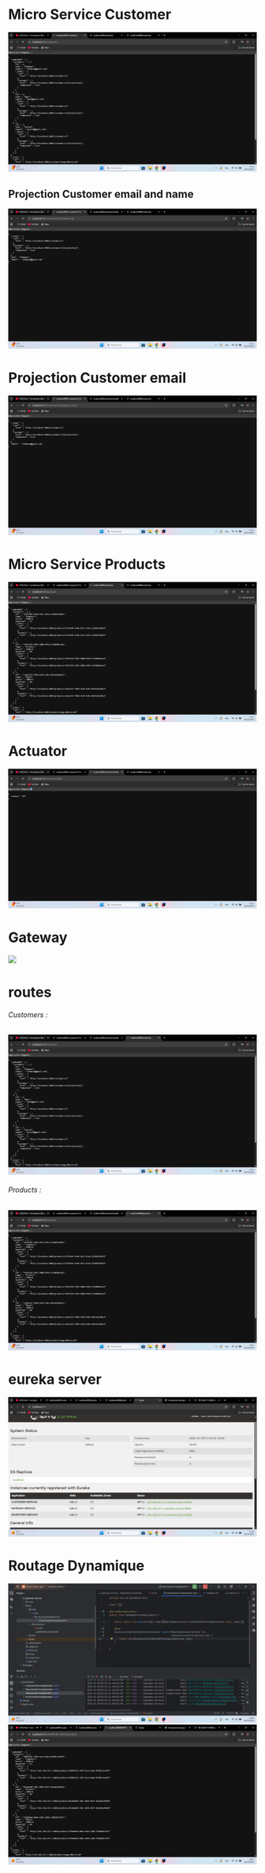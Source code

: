 <h1>Micro Service Customer</h1>
<img src="images/customers.png">
<h2>Projection Customer email and name</h2>
<img src="images/allcustomer.png">
<h1>Projection Customer email</h1>
<img src="images/emailcustomer.png">
<h1>Micro Service Products</h1>
<img src="images/products.png">
<h1>Actuator</h1>
<img src="images/actuator.png">
<h1>Gateway</h1>
<img src="images/gateway-application-yml.png.png">
<h1>routes</h1>
<h6>Customers :</h6>
<img src="images/routes-customers.png">
<h6>Products :</h6>
<img src="images/routes-products.png">
<h1>eureka server</h1>
<img src="images/eureka.png">
<h1>Routage Dynamique</h1>
<img src="images/code-dynamique.png">
<img src="images/exemple-dynamique.png">
